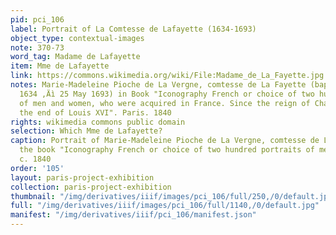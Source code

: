 ```yaml
---
pid: pci_106
label: Portrait of La Comtesse de Lafayette (1634-1693)
object_type: contextual-images
note: 370-73
word_tag: Madame de Lafayette
item: Mme de Lafayette
link: https://commons.wikimedia.org/wiki/File:Madame_de_La_Fayette.jpg
notes: Marie-Madeleine Pioche de La Vergne, comtesse de La Fayette (baptized 18 March
  1634 ‚Äì 25 May 1693) in Book "Iconography French or choice of two hundred portraits
  of men and women, who were acquired in France. Since the reign of Charles VII until
  the end of Louis XVI". Paris. 1840
rights: wikimedia commons public domain
selection: Which Mme de Lafayette?
caption: Portrait of Marie-Madeleine Pioche de La Vergne, comtesse de La Fayette from
  the book "Iconography French or choice of two hundred portraits of men and women,
  c. 1840
order: '105'
layout: paris-project-exhibition
collection: paris-project-exhibition
thumbnail: "/img/derivatives/iiif/images/pci_106/full/250,/0/default.jpg"
full: "/img/derivatives/iiif/images/pci_106/full/1140,/0/default.jpg"
manifest: "/img/derivatives/iiif/pci_106/manifest.json"
---
```

